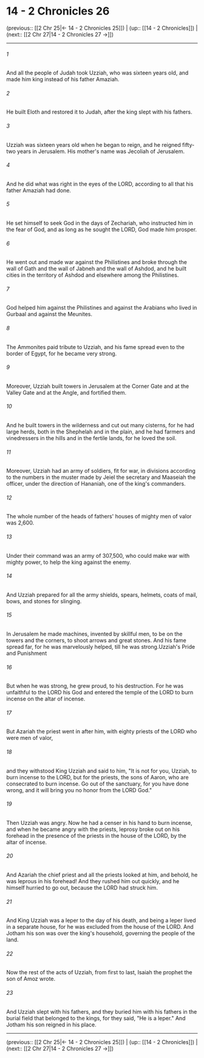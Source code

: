 # 14 - 2 Chronicles 26

(previous:: [[2 Chr 25|← 14 - 2 Chronicles 25]]) | (up:: [[14 - 2 Chronicles]]) | (next:: [[2 Chr 27|14 - 2 Chronicles 27 →]])

***


###### 1 
And all the people of Judah took Uzziah, who was sixteen years old, and made him king instead of his father Amaziah. 

###### 2 
He built Eloth and restored it to Judah, after the king slept with his fathers. 

###### 3 
Uzziah was sixteen years old when he began to reign, and he reigned fifty-two years in Jerusalem. His mother's name was Jecoliah of Jerusalem. 

###### 4 
And he did what was right in the eyes of the LORD, according to all that his father Amaziah had done. 

###### 5 
He set himself to seek God in the days of Zechariah, who instructed him in the fear of God, and as long as he sought the LORD, God made him prosper. 

###### 6 
He went out and made war against the Philistines and broke through the wall of Gath and the wall of Jabneh and the wall of Ashdod, and he built cities in the territory of Ashdod and elsewhere among the Philistines. 

###### 7 
God helped him against the Philistines and against the Arabians who lived in Gurbaal and against the Meunites. 

###### 8 
The Ammonites paid tribute to Uzziah, and his fame spread even to the border of Egypt, for he became very strong. 

###### 9 
Moreover, Uzziah built towers in Jerusalem at the Corner Gate and at the Valley Gate and at the Angle, and fortified them. 

###### 10 
And he built towers in the wilderness and cut out many cisterns, for he had large herds, both in the Shephelah and in the plain, and he had farmers and vinedressers in the hills and in the fertile lands, for he loved the soil. 

###### 11 
Moreover, Uzziah had an army of soldiers, fit for war, in divisions according to the numbers in the muster made by Jeiel the secretary and Maaseiah the officer, under the direction of Hananiah, one of the king's commanders. 

###### 12 
The whole number of the heads of fathers' houses of mighty men of valor was 2,600. 

###### 13 
Under their command was an army of 307,500, who could make war with mighty power, to help the king against the enemy. 

###### 14 
And Uzziah prepared for all the army shields, spears, helmets, coats of mail, bows, and stones for slinging. 

###### 15 
In Jerusalem he made machines, invented by skillful men, to be on the towers and the corners, to shoot arrows and great stones. And his fame spread far, for he was marvelously helped, till he was strong.Uzziah's Pride and Punishment 

###### 16 
But when he was strong, he grew proud, to his destruction. For he was unfaithful to the LORD his God and entered the temple of the LORD to burn incense on the altar of incense. 

###### 17 
But Azariah the priest went in after him, with eighty priests of the LORD who were men of valor, 

###### 18 
and they withstood King Uzziah and said to him, "It is not for you, Uzziah, to burn incense to the LORD, but for the priests, the sons of Aaron, who are consecrated to burn incense. Go out of the sanctuary, for you have done wrong, and it will bring you no honor from the LORD God." 

###### 19 
Then Uzziah was angry. Now he had a censer in his hand to burn incense, and when he became angry with the priests, leprosy broke out on his forehead in the presence of the priests in the house of the LORD, by the altar of incense. 

###### 20 
And Azariah the chief priest and all the priests looked at him, and behold, he was leprous in his forehead! And they rushed him out quickly, and he himself hurried to go out, because the LORD had struck him. 

###### 21 
And King Uzziah was a leper to the day of his death, and being a leper lived in a separate house, for he was excluded from the house of the LORD. And Jotham his son was over the king's household, governing the people of the land. 

###### 22 
Now the rest of the acts of Uzziah, from first to last, Isaiah the prophet the son of Amoz wrote. 

###### 23 
And Uzziah slept with his fathers, and they buried him with his fathers in the burial field that belonged to the kings, for they said, "He is a leper." And Jotham his son reigned in his place.

***

(previous:: [[2 Chr 25|← 14 - 2 Chronicles 25]]) | (up:: [[14 - 2 Chronicles]]) | (next:: [[2 Chr 27|14 - 2 Chronicles 27 →]])
